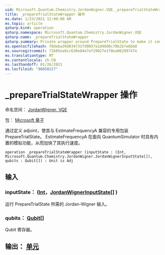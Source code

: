 ```yaml
---
uid: Microsoft.Quantum.Chemistry.JordanWigner.VQE._prepareTrialStateWrapper
title: _prepareTrialStateWrapper 操作
ms.date: 1/23/2021 12:00:00 AM
ms.topic: article
qsharp.kind: operation
qsharp.namespace: Microsoft.Quantum.Chemistry.JordanWigner.VQE
qsharp.name: _prepareTrialStateWrapper
qsharp.summary: Private wrapper around PrepareTrialState to make it compatible with EstimateFrequencyA by defining an adjoint. EstimateFrequencyA has built-in emulation feature when targeting the QuantumSimulator, which speeds up its execution.
ms.openlocfilehash: f0deba39d834731fd9057a1d40d0c78b2b7e6bb8
ms.sourcegitcommit: 71605ea9cc630e84e7ef29027e1f0ea06299747e
ms.translationtype: MT
ms.contentlocale: zh-CN
ms.lasthandoff: 01/26/2021
ms.locfileid: "98850217"
---
```

# <a name="_preparetrialstatewrapper-operation"></a>_prepareTrialStateWrapper 操作

命名空间： [JordanWigner. VQE](xref:Microsoft.Quantum.Chemistry.JordanWigner.VQE)

包： [Microsoft 量子](https://nuget.org/packages/Microsoft.Quantum.Chemistry)


通过定义 adjoint，使其与 EstimateFrequencyA 兼容的专用包装 PrepareTrialState。
EstimateFrequencyA 在面向 QuantumSimulator 时具有内置的模拟功能，从而加快了其执行速度。

```qsharp
operation _prepareTrialStateWrapper (inputState : (Int, Microsoft.Quantum.Chemistry.JordanWigner.JordanWignerInputState[]), qubits : Qubit[]) : Unit is Adj
```


## <a name="input"></a>输入

### <a name="inputstate--intjordanwignerinputstate"></a>inputState： ([Int](xref:microsoft.quantum.lang-ref.int)，[JordanWignerInputState](xref:Microsoft.Quantum.Chemistry.JordanWigner.JordanWignerInputState)[] ) 

运行 PrepareTrialState 所需的 Jordan-Wigner 输入。


### <a name="qubits--qubit"></a>qubits： [Qubit](xref:microsoft.quantum.lang-ref.qubit)[]

Qubit 寄存器。



## <a name="output--unit"></a>输出： [单元](xref:microsoft.quantum.lang-ref.unit)

